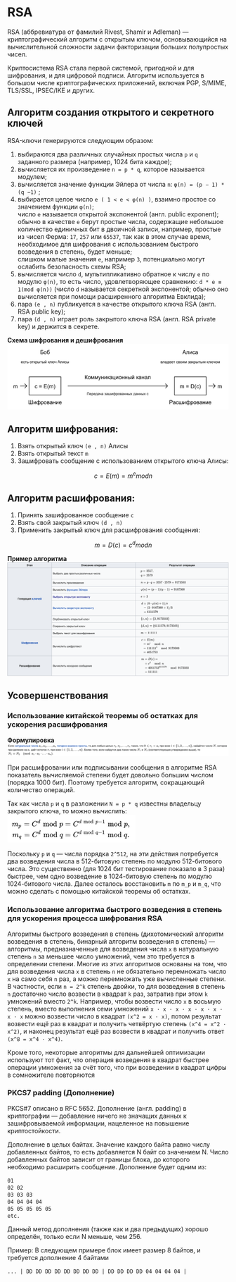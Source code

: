 # RSA

RSA (аббревиатура от фамилий Rivest, Shamir и Adleman) — криптографический алгоритм с открытым ключом, основывающийся на вычислительной сложности задачи факторизации больших полупростых чисел.

Криптосистема RSA стала первой системой, пригодной и для шифрования, и для цифровой подписи. 
Алгоритм используется в большом числе криптографических приложений, включая PGP, S/MIME, TLS/SSL, IPSEC/IKE и других.

## Алгоритм создания открытого и секретного ключей
RSA-ключи генерируются следующим образом:

1) выбираются два различных случайных простых числа 
`p` и `q` заданного размера (например, 1024 бита каждое);
2) вычисляется их произведение
`n = p * q`, которое называется модулем;
3) вычисляется значение функции Эйлера от числа `n`:
`φ(n) = (p − 1) * (q −1)` ;
4) выбирается целое число `e ( 1 < e < φ(n) )`, взаимно простое со значением функции `φ(n)`;\
число `e` называется открытой экспонентой (англ. public exponent);\
обычно в качестве `e` берут простые числа, содержащие небольшое количество единичных бит в двоичной записи, например,
простые из чисел Ферма: `17`, `257` или `65537`, так как в этом случае время, необходимое для шифрования с использованием
быстрого возведения в степень, будет меньше;\
слишком малые значения `e`, например `3`, потенциально могут ослабить безопасность схемы RSA;
5) вычисляется число `d`, мультипликативно обратное к числу `e` по модулю `φ(n)`, то есть число, удовлетворяющее сравнению:
`d * e ≡ 1(mod φ(n))`
(число `d` называется секретной экспонентой; обычно оно вычисляется при помощи расширенного алгоритма Евклида);
6) пара `(e , n)` публикуется в качестве открытого ключа RSA (англ. RSA public key);
7) пара `(d , n)` играет роль закрытого ключа RSA (англ. RSA private key) и держится в секрете.

**Схема шифрования и дешифрования**
![encrypt-decrypt_schema.png](images/encrypt-decrypt_schema.png)

## Алгоритм шифрования:

1) Взять открытый ключ `(e , n)` Алисы 
2) Взять открытый текст `m`
3) Зашифровать сообщение с использованием открытого ключа Алисы:
    ```math
    c = E(m)= m^e mod n
    ```

## Алгоритм расшифрования:

1) Принять зашифрованное сообщение `c`
2) Взять свой закрытый ключ `(d , n)`
3) Применить закрытый ключ для расшифрования сообщения:
    ```math
    m = D(c)= c^d mod n
    ```
   
**Пример алгоритма**
![Пример алгоритма](images/RSA_example.png)

## Усовершенствования

### Использование китайской теоремы об остатках для ускорения расшифрования

**Формулировка**
![ctr_form.png](images/ctr_form.png)

При расшифровании или подписывании сообщения в алгоритме RSA показатель вычисляемой степени будет довольно большим числом (порядка 1000 бит). 
Поэтому требуется алгоритм, сокращающий количество операций. 

Так как числа `p` и `q` в разложении `N = p * q` известны владельцу закрытого ключа, то можно вычислить:\
![crt.png](images/crt.png)

Поскольку `p` и `q` — числа порядка `2^512`, на эти действия потребуется два возведения числа в 512-битовую степень по модулю 512-битового числа. 
Это существенно (для 1024 бит тестирование показало в 3 раза) быстрее, чем одно возведение в 1024-битовую степень по модулю 1024-битового числа. 
Далее осталось восстановить 
`m` по `m_p` и `m_q`, что можно сделать с помощью китайской теоремы об остатках.

### Использование алгоритма быстрого возведения в степень для ускорения процесса шифрования RSA

Алгоритмы быстрого возведения в степень (дихотомический алгоритм возведения в степень, бинарный алгоритм возведения в степень) — алгоритмы, предназначенные для возведения числа `x` в натуральную степень `n` за меньшее число умножений, чем это требуется в определении степени.
Многие из этих алгоритмов основаны на том, что для возведения числа `x` в степень `n` не обязательно перемножать число `x` на само себя `n` раз, а можно перемножать уже вычисленные степени. 
В частности, если `n = 2^k` степень двойки, то для возведения в степень `n` достаточно число возвести в квадрат `k` раз, затратив при этом `k` умножений вместо `2^k`. 
Например, чтобы возвести число `x` в восьмую степень, вместо выполнения семи умножений 
`x ⋅ x ⋅ x ⋅ x ⋅ x ⋅ x ⋅ x ⋅ x`
можно возвести число в квадрат `(x^2 = x ⋅ x)`, потом результат возвести ещё раз в квадрат и получить четвёртую степень 
`(x^4 = x^2 ⋅ x^2)`, и наконец результат ещё раз возвести в квадрат и получить ответ `(x^8 = x^4 ⋅ x^4)`.

Кроме того, некоторые алгоритмы для дальнейшей оптимизации используют тот факт, что операция возведения в квадрат быстрее операции умножения за счёт того, что при возведении в квадрат цифры в сомножителе повторяются

### PKCS7 padding (Дополнение)
PKCS#7 описано в RFC 5652.
Дополнение (англ. padding) в криптографии — добавление ничего не значащих данных к зашифровываемой информации, нацеленное на повышение криптостойкости.

Дополнение в целых байтах. Значение каждого байта равно числу добавленных байтов, то есть добавляется N байт со значением N. Число добавленных байтов зависит от границы блока, до которого необходимо расширить сообщение. Дополнение будет одним из:
```
01
02 02
03 03 03
04 04 04 04
05 05 05 05 05
etc.
```

Данный метод дополнения (также как и два предыдущих) хорошо определён, только если N меньше, чем 256.

Пример: В следующем примере блок имеет размер 8 байтов, и требуется дополнение 4 байтами
```
... | DD DD DD DD DD DD DD DD | DD DD DD DD 04 04 04 04 |
```

